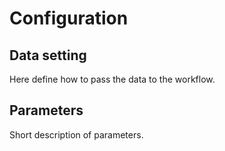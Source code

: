 # Configuration

## Data setting

Here define how to pass the data to the workflow.

## Parameters

Short description of parameters.
